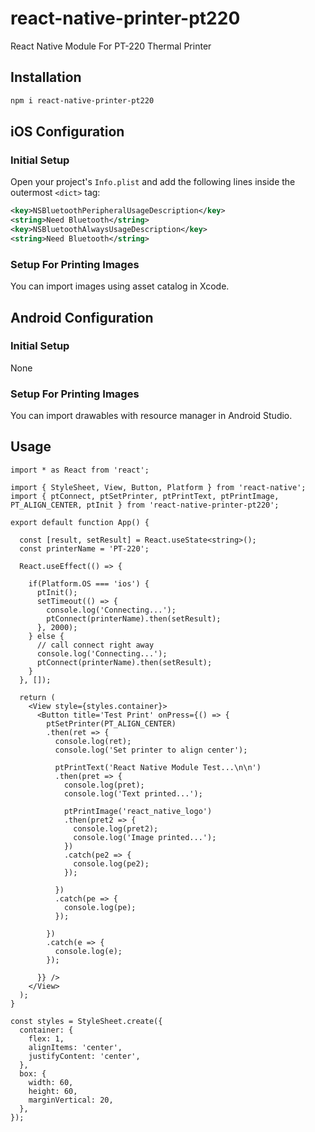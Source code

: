 # react-native-printer-pt220

React Native Module For PT-220 Thermal Printer

## Installation

```sh
npm i react-native-printer-pt220
```

## iOS Configuration

### Initial Setup

Open your project's `Info.plist` and add the following lines inside the outermost `<dict>` tag:

```xml
<key>NSBluetoothPeripheralUsageDescription</key>
<string>Need Bluetooth</string>
<key>NSBluetoothAlwaysUsageDescription</key>
<string>Need Bluetooth</string>
```

### Setup For Printing Images

You can import images using asset catalog in Xcode.

## Android Configuration

### Initial Setup

None

### Setup For Printing Images

You can import drawables with resource manager in Android Studio.

## Usage

```tsx
import * as React from 'react';

import { StyleSheet, View, Button, Platform } from 'react-native';
import { ptConnect, ptSetPrinter, ptPrintText, ptPrintImage, PT_ALIGN_CENTER, ptInit } from 'react-native-printer-pt220';

export default function App() {

  const [result, setResult] = React.useState<string>();
  const printerName = 'PT-220';

  React.useEffect(() => {

    if(Platform.OS === 'ios') {
      ptInit();
      setTimeout(() => {
        console.log('Connecting...');
        ptConnect(printerName).then(setResult);
      }, 2000);
    } else {
      // call connect right away
      console.log('Connecting...');
      ptConnect(printerName).then(setResult);
    }
  }, []);

  return (
    <View style={styles.container}>
      <Button title='Test Print' onPress={() => {
        ptSetPrinter(PT_ALIGN_CENTER)
        .then(ret => {
          console.log(ret);
          console.log('Set printer to align center');

          ptPrintText('React Native Module Test...\n\n')
          .then(pret => {
            console.log(pret);
            console.log('Text printed...');

            ptPrintImage('react_native_logo')
            .then(pret2 => {
              console.log(pret2);
              console.log('Image printed...');
            })
            .catch(pe2 => {
              console.log(pe2);
            });

          })
          .catch(pe => {
            console.log(pe);
          });

        })
        .catch(e => {
          console.log(e);
        });

      }} />
    </View>
  );
}

const styles = StyleSheet.create({
  container: {
    flex: 1,
    alignItems: 'center',
    justifyContent: 'center',
  },
  box: {
    width: 60,
    height: 60,
    marginVertical: 20,
  },
});
```